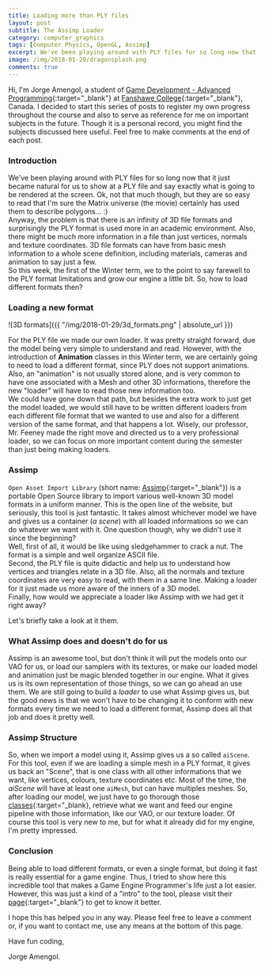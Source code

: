 ```yaml
---
title: Loading more than PLY files
layout: post
subtitle: The Assimp Loader
category: computer_graphics
tags: [Computer Physics, OpenGL, Assimp]
excerpt: We've been playing around with PLY files for so long now that it just became natural for us to show at a PLY file and say exactly what is going to be rendered at the screen. Ok, not that much though, but they are so easy to read that I'm sure the Matrix universe (the movie) certainly has used them to describe polygons...
image: /img/2018-01-29/dragonsplash.png
comments: true
---
```


Hi, I'm Jorge Amengol, a student of [Game Development - Advanced Programming](https://www.fanshawec.ca/programs-and-courses/program/gdp1-game-development-advanced-programming/next-year){:target="_blank"} at [Fanshawe College](https://www.fanshawec.ca/){:target="_blank"}, Canada. I decided to start this series of posts to register my own progress throughout the course and also to serve as reference for me on important subjects in the future. Though it is a personal record, you might find the subjects discussed here useful. Feel free to make comments at the end of each post.

### Introduction

We've been playing around with PLY files for so long now that it just became natural for us to show at a PLY file and say exactly what is going to be rendered at the screen. Ok, not that much though, but they are so easy to read that I'm sure the Matrix universe (the movie) certainly has used them to describe polygons...  :)   
Anyway, the problem is that there is an infinity of 3D file formats and surprisingly the PLY format is used more in an academic environment. Also, there might be much more information in a file than just vertices, normals and texture coordinates. 3D file formats can have from basic mesh information to a whole scene definition, including materials, cameras and animation to say just a few.    
So this week, the first of the Winter term, we to the point to say farewell to the PLY format limitations and grow our engine a little bit. So, how to load different formats then?

### Loading a new format

![3D formats]({{ "/img/2018-01-29/3d_formats.png" | absolute_url }})

For the PLY file we made our own loader. It was pretty straight forward, due the model being very simple to understand and read. However, with the introduction of **Animation** classes in this Winter term, we are certainly going to need to load a different format, since PLY does not support animations. Also, an "animation" is not usually stored alone, and is very common to have one associated with a Mesh and other 3D informations, therefore the new "loader" will have to read those new information too.  
We could have gone down that path, but besides the extra work to just get the model loaded, we would still have to be written different loaders from each different file format that we wanted to use and also for a different version of the same format, and that happens a lot. Wisely, our professor, Mr. Feeney made the right move and directed us to a very professional loader, so we can focus on more important content during the semester than just being making loaders.

### Assimp

`Open Asset Import Library` (short name: [Assimp](http://assimp.sourceforge.net/){:target="_blank"}) is a portable Open Source library to import various well-known 3D model formats in a uniform manner. This is the open line of the website, but seriously, this tool is just fantastic. It takes almost whichever model we have and gives us a container (*a scene*) with all loaded informations so we can do whatever we want with it. One question though, why we didn't use it since the beginning?  
Well, first of all, it would be like using sledgehammer to crack a nut. The format is a simple and well organize ASCII file.  
Second, the PLY file is quite didactic and help us to understand how vertices and triangles relate in a 3D file. Also, all the normals and texture coordinates are very easy to read, with them in a same line. Making a loader for it just made us more aware of the inners of a 3D model.  
Finally, how would we appreciate a loader like Assimp with we had get it right away?  

Let's briefly take a look at it them.

### What Assimp does and doesn't do for us

Assimp is an awesome tool, but don't think it will put the models onto our VAO for us, or load our samplers with its textures, or make our loaded model and animation just be magic blended together in our engine. What it gives us is its own representation of those things, so we can go ahead an use them. We are still going to build a *loader* to use what Assimp gives us, but the good news is that we won't have to be changing it to conform with new formats every time we need to load a different format, Assimp does all that job and does it pretty well.

### Assimp Structure

So, when we import a model using it, Assimp gives us a so called `aiScene`. For this tool, even if we are loading a simple mesh in a PLY format, it gives us back an "Scene", that is one class with all other informations that we want, like vertices, colours, texture coordinates etc. Most of the time, the *aiScene* will have at least one `aiMesh`, but can have multiples meshes. So, after loading our model, we just have to go thorough those [classes](http://assimp.sourceforge.net/lib_html/annotated.html){:target="_blank}, retrieve what we want and feed our engine pipeline with those information, like our VAO, or our texture loader. Of course this tool is very new to me, but for what it already did for my engine, I'm pretty impressed.

### Conclusion

Being able to load different formats, or even a single format, but doing it fast is really essential for a game engine. Thus, I tried to show here this incredible tool that makes a Game Engine Programmer's life just a lot easier. However, this was just a kind of a "intro" to the tool, please visit their [page](http://assimp.sourceforge.net/){:target="_blank"} to get to know it better.

I hope this has helped you in any way. Please feel free to leave a comment or, if you want to contact me, use any means at the bottom of this page.

Have fun coding,

Jorge Amengol.